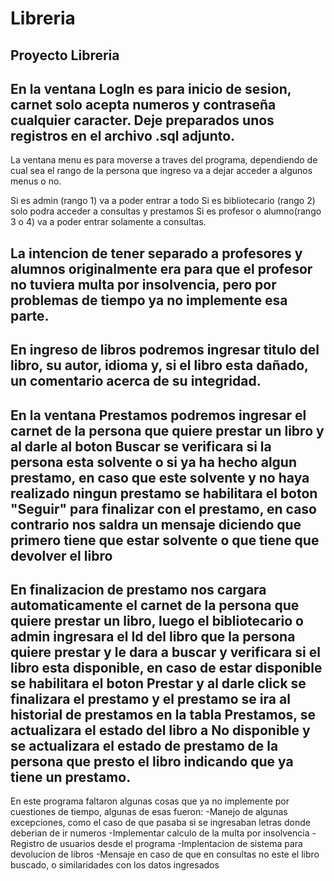 # Libreria
Proyecto Libreria
------------------------------------------------------
En la ventana LogIn es para inicio de sesion, carnet solo acepta numeros y contraseña cualquier caracter. Deje preparados unos registros en el archivo .sql adjunto.
-------------------------------------------------------
La ventana menu es para moverse a traves del programa, dependiendo de cual sea el rango de la persona que ingreso va a dejar acceder a algunos menus o no.

Si es admin (rango 1) va a poder entrar a todo
Si es bibliotecario (rango 2) solo podra acceder a consultas y prestamos
Si es profesor o alumno(rango 3 o 4) va a poder entrar solamente a consultas.

La intencion de tener separado a profesores y alumnos originalmente era para que el profesor no tuviera multa por insolvencia, pero por problemas de tiempo ya no implemente esa parte.
-------------------------------------------------------
En ingreso de libros podremos ingresar titulo del libro, su autor, idioma y, si el libro esta dañado, un comentario acerca de su integridad.
-------------------------------------------------------
En la ventana Prestamos podremos ingresar el carnet de la persona que quiere prestar un libro y al darle al boton Buscar se verificara si la persona esta solvente o si ya ha hecho algun prestamo, en caso que este solvente y no haya realizado ningun prestamo se habilitara el boton "Seguir" para finalizar con el prestamo, en caso contrario nos saldra un mensaje diciendo que primero tiene que estar solvente o que tiene que devolver el libro
-------------------------------------------------------
En finalizacion de prestamo nos cargara automaticamente el carnet de la persona que quiere prestar un libro, luego el bibliotecario o admin ingresara el Id del libro que la persona quiere prestar y le dara a buscar y verificara si el libro esta disponible, en caso de estar disponible se habilitara el boton Prestar y al darle click se finalizara el prestamo y el prestamo se ira al historial de prestamos en la tabla Prestamos, se actualizara el estado del libro a No disponible y se actualizara el estado de prestamo de la persona que presto el libro indicando que ya tiene un prestamo.
-------------------------------------------------------

En este programa faltaron algunas cosas que ya no implemente por cuestiones de tiempo, algunas de esas fueron:
-Manejo de algunas excepciones, como el caso de que pasaba si se ingresaban letras donde deberian de ir numeros
-Implementar calculo de la multa por insolvencia
-Registro de usuarios desde el programa 
-Implentacion de sistema para devolucion de libros
-Mensaje en caso de que en consultas no este el libro buscado, o similaridades con los datos ingresados
